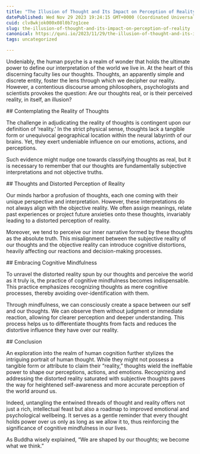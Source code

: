 ```yaml
---
title: "The Illusion of Thought and Its Impact on Perception of Reality"
datePublished: Wed Nov 29 2023 19:24:15 GMT+0000 (Coordinated Universal Time)
cuid: clv8wkjok000x08l0b7zg1cee
slug: the-illusion-of-thought-and-its-impact-on-perception-of-reality
canonical: https://quni.io/2023/11/29/the-illusion-of-thought-and-its-impact-on-perception-of-reality/
tags: uncategorized

---
```


Undeniably, the human psyche is a realm of wonder that holds the ultimate power to define our interpretation of the world we live in. At the heart of this discerning faculty lies our thoughts. Thoughts, an apparently simple and discrete entity, foster the lens through which we decipher our reality. However, a contentious discourse among philosophers, psychologists and scientists provokes the question: Are our thoughts real, or is their perceived reality, in itself, an illusion?

\## Contemplating the Reality of Thoughts

The challenge in adjudicating the reality of thoughts is contingent upon our definition of ‘reality.’ In the strict physical sense, thoughts lack a tangible form or unequivocal geographical location within the neural labyrinth of our brains. Yet, they exert undeniable influence on our emotions, actions, and perceptions.

Such evidence might nudge one towards classifying thoughts as real, but it is necessary to remember that our thoughts are fundamentally subjective interpretations and not objective truths.

\## Thoughts and Distorted Perception of Reality

Our minds harbor a profusion of thoughts, each one coming with their unique perspective and interpretation. However, these interpretations do not always align with the objective reality. We often assign meanings, relate past experiences or project future anxieties onto these thoughts, invariably leading to a distorted perception of reality.

Moreover, we tend to perceive our inner narrative formed by these thoughts as the absolute truth. This misalignment between the subjective reality of our thoughts and the objective reality can introduce cognitive distortions, heavily affecting our reactions and decision-making processes.

\## Embracing Cognitive Mindfulness

To unravel the distorted reality spun by our thoughts and perceive the world as it truly is, the practice of cognitive mindfulness becomes indispensable. This practice emphasizes recognizing thoughts as mere cognitive processes, thereby avoiding over-identification with them.

Through mindfulness, we can consciously create a space between our self and our thoughts. We can observe them without judgment or immediate reaction, allowing for clearer perception and deeper understanding. This process helps us to differentiate thoughts from facts and reduces the distortive influence they have over our reality.

\## Conclusion

An exploration into the realm of human cognition further stylizes the intriguing portrait of human thought. While they might not possess a tangible form or attribute to claim their “reality,” thoughts wield the ineffable power to shape our perceptions, actions, and emotions. Recognizing and addressing the distorted reality saturated with subjective thoughts paves the way for heightened self-awareness and more accurate perception of the world around us.

Indeed, untangling the entwined threads of thought and reality offers not just a rich, intellectual feast but also a roadmap to improved emotional and psychological wellbeing. It serves as a gentle reminder that every thought holds power over us only as long as we allow it to, thus reinforcing the significance of cognitive mindfulness in our lives.

As Buddha wisely explained, “We are shaped by our thoughts; we become what we think.”